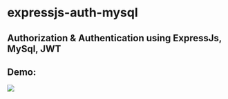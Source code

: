 # expressjs-auth-mysql
## Authorization &amp; Authentication using ExpressJs, MySql, JWT
## Demo:
<img src="demo_images/demo.gif">
